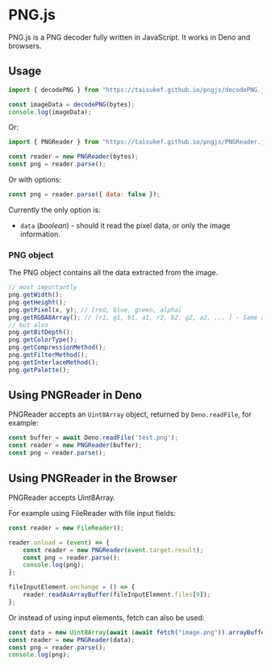 PNG.js
======

PNG.js is a PNG decoder fully written in JavaScript. It works in Deno and browsers.

Usage
-----

``` js
import { decodePNG } from "https://taisukef.github.io/pngjs/decodePNG.js";

const imageData = decodePNG(bytes);
console.log(imageData);
```

Or:

``` js
import { PNGReader } from "https://taisukef.github.io/pngjs/PNGReader.js";

const reader = new PNGReader(bytes);
const png = reader.parse();

```

Or with options:

``` js
const png = reader.parse({ data: false });
```

Currently the only option is:

- `data` (*boolean*) - should it read the pixel data, or only the image information.

### PNG object

The PNG object contains all the data extracted from the image.

``` js
// most importantly
png.getWidth();
png.getHeight();
png.getPixel(x, y); // [red, blue, green, alpha]
png.getRGBA8Array(); // [r1, g1, b1, a1, r2, b2, g2, a2, ... ] - Same as canvas.getImageData
// but also
png.getBitDepth();
png.getColorType();
png.getCompressionMethod();
png.getFilterMethod();
png.getInterlaceMethod();
png.getPalette();
```

Using PNGReader in Deno
--------------------------

PNGReader accepts an `Uint8Array` object, returned by `Deno.readFile`, for example:

``` js
const buffer = await Deno.readFile('test.png');
const reader = new PNGReader(buffer);
const png = reader.parse();
```

Using PNGReader in the Browser
------------------------------

PNGReader accepts Uint8Array.

For example using FileReader with file input fields:

```js
const reader = new FileReader();

reader.onload = (event) => {
	const reader = new PNGReader(event.target.result);
	const png = reader.parse();
	console.log(png);
};

fileInputElement.onchange = () => {
	reader.readAsArrayBuffer(fileInputElement.files[0]);
};
```

Or instead of using input elements, fetch can also be used:

```js
const data = new Uint8Array(await (await fetch("image.png")).arrayBuffer());
const reader = new PNGReader(data);
const png = reader.parse();
console.log(png);
```
